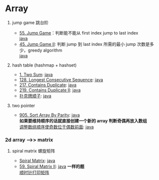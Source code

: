 # Array

1. jump game 跳台阶

   - [55. Jump Game](https://leetcode.com/problems/jump-game/)：判断能不能从 first index jump to last index  
     [java](/solution_java/0055_Jump_Game.java)
   - [45. Jump Game II](https://leetcode.com/problems/jump-game-ii/): 判断 jump 到 last index 所需的最小 jump 次数是多少，greedy algorithm  
     [ java](/solution_java/0045_Jump_Game_II.java)

2. hash table (hashmap + hashset)

   - [1. Two Sum](https://leetcode.com/problems/two-sum/):
     [java](/solution_java/001_Two_Sum.java)
   - [128. Longest Consecutive Sequence](https://leetcode.com/problems/longest-consecutive-sequence/):
     [java](/solution_java/0128_Longest_Consecutive_Sequence.java)
   - [217. Contains Duplicate](https://leetcode.com/problems/contains-duplicate/):
     [java](/solution_java/0217_Contains_Duplicate.java)
   - [219. Contains Duplicate II](https://leetcode.com/problems/contains-duplicate-ii/):
     [java](/solution_java/0219_Contains_Duplicate_II.java)
   - [扑克牌顺子](https://www.nowcoder.com/practice/762836f4d43d43ca9deb273b3de8e1f4?tpId=13&&tqId=11198&rp=1&ru=/ta/coding-interviews&qru=/ta/coding-interviews/question-ranking):
     [java](/牛客网/JZ45_扑克牌顺子.java)

3. two pointer

   - [905. Sort Array By Parity](https://leetcode.com/problems/sort-array-by-parity/):
     [java](/solution_java/0905_Sort_Array_By_Parity.java)  
     **如果要维持顺序的话就直接创建一个新的 array 判断奇偶再放入数组**  
     [调整数组顺序使奇数位于偶数前面](https://www.nowcoder.com/practice/ef1f53ef31ca408cada5093c8780f44b?tpId=13&&tqId=11166&rp=1&ru=/ta/coding-interviews&qru=/ta/coding-interviews/question-ranking):
     [java](/牛客网/JZ13_调整数组顺序使奇数位于偶数前面.java)

### 2d array -->> matrix

1. spiral matrix 螺旋矩阵

   - [Spiral Matrix](https://leetcode.com/problems/spiral-matrix/):
     [java](/solution_java/0054_Spiral_Matrix.java)
   - [59. Spiral Matrix II](https://leetcode.com/problems/spiral-matrix-ii/):
     [java](/solution_java/0059_Spiral_Matrix_II.java)
     **一样的题**  
     [顺时针打印矩阵](https://www.nowcoder.com/practice/9b4c81a02cd34f76be2659fa0d54342a?tpId=13&&tqId=11172&rp=1&ru=/ta/coding-interviews&qru=/ta/coding-interviews/question-ranking)
